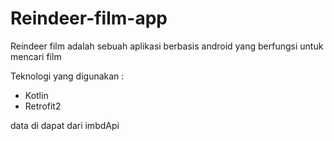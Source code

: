 # Reindeer-film-app
Reindeer film adalah sebuah aplikasi berbasis android yang berfungsi untuk mencari film

Teknologi yang digunakan :
- Kotlin
- Retrofit2

data di dapat dari imbdApi
